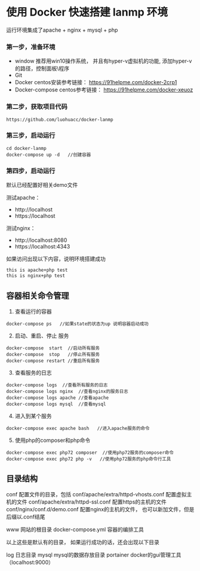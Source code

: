 # 使用 Docker 快速搭建 lanmp 环境

运行环境集成了apache + nginx + mysql + php

### 第一步，准备环境
- window 推荐用win10操作系统， 并且有hyper-v虚拟机的功能, 添加hyper-v的路径，控制面板\程序
- Git
- Docker   centos安装参考链接： https://91helpme.com/docker-2crp1
- Docker-compose  centos参考链接： https://91helpme.com/docker-xeuoz


### 第二步，获取项目代码

```
https://github.com/luohuacc/docker-lanmp
```

### 第三步，启动运行

```
cd docker-lanmp
docker-compose up -d   //创建容器
```


### 第四步，启动运行

默认已经配置好相关demo文件

测试apache：

- http://localhost 
- https://localhost

测试nginx：
- http://localhost:8080
- https://localhost:4343

如果访问出现以下内容，说明环境搭建成功
```markdown
this is apache+php test
this is nginx+php test

```


## 容器相关命令管理

1. 查看运行的容器

```
docker-compose ps   //如果state的状态为up 说明容器启动成功
```
2. 启动、重启、停止 服务

```
docker-compose  start  //启动所有服务
docker-compose  stop   //停止所有服务
docker-compose restart //重启所有服务
```
3. 查看服务的日志

```
docker-compose logs  //查看所有服务的日志
docker-compose logs nginx  //查看nginx的服务日志
docker-compose logs apache //查看apache
docker-compose logs mysql  //查看mysql
```

4. 进入到某个服务

```
docker-compose exec apache bash   //进入apache服务的命令
```
5. 使用php的composer和php命令

```
docker-compose exec php72 composer  //使用php72服务的composer命令
docker-compose exec php72 php -v   //使用php72服务的php命令行工具
```

## 目录结构

conf   配置文件的目录，包括
conf/apache/extra/httpd-vhosts.conf 配置虚拟主机的文件
conf/apache/extra/httpd-ssl.conf 配置https的主机的文件
conf/nginx/conf.d/demo.conf 配置nginx的主机的文件， 也可以新加文件，但是后缀以.conf结尾

www    网站的根目录
docker-compose.yml  容器的编排工具

以上这些是默认有的目录， 如果运行成功的话，还会出现以下目录 

log  日志目录 
mysql mysql的数据存放目录 
portainer docker的gui管理工具  （localhost:9000）


